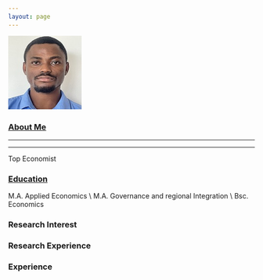 ```yaml
---
layout: page
---
```


![passport](/assets/images/passp.jpg "Akinyemi Afolabi")


### <u> About Me </u>
----------------------
----------------------
Top Economist

### <ins> Education </ins>
M.A. Applied Economics \\
M.A. Governance and regional Integration \\
Bsc. Economics

### Research Interest

 

### Research Experience



### Experience
